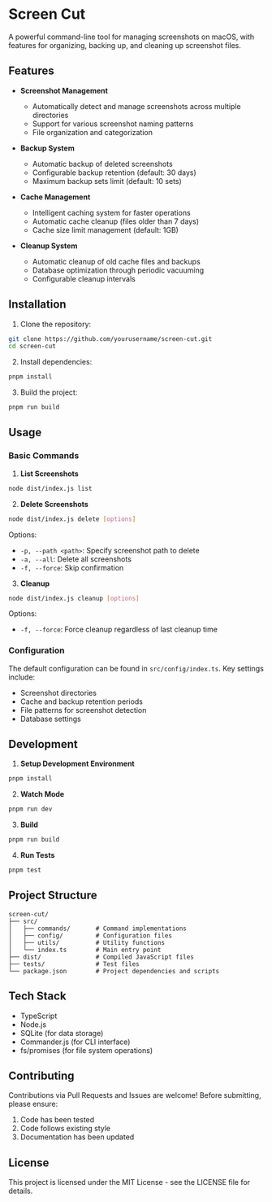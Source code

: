 # Screen Cut

A powerful command-line tool for managing screenshots on macOS, with features for organizing, backing up, and cleaning up screenshot files.

## Features

- **Screenshot Management**
  - Automatically detect and manage screenshots across multiple directories
  - Support for various screenshot naming patterns
  - File organization and categorization

- **Backup System**
  - Automatic backup of deleted screenshots
  - Configurable backup retention (default: 30 days)
  - Maximum backup sets limit (default: 10 sets)

- **Cache Management**
  - Intelligent caching system for faster operations
  - Automatic cache cleanup (files older than 7 days)
  - Cache size limit management (default: 1GB)

- **Cleanup System**
  - Automatic cleanup of old cache files and backups
  - Database optimization through periodic vacuuming
  - Configurable cleanup intervals

## Installation

1. Clone the repository:
```bash
git clone https://github.com/yourusername/screen-cut.git
cd screen-cut
```

2. Install dependencies:
```bash
pnpm install
```

3. Build the project:
```bash
pnpm run build
```

## Usage

### Basic Commands

1. **List Screenshots**
```bash
node dist/index.js list
```

2. **Delete Screenshots**
```bash
node dist/index.js delete [options]
```
Options:
- `-p, --path <path>`: Specify screenshot path to delete
- `-a, --all`: Delete all screenshots
- `-f, --force`: Skip confirmation

3. **Cleanup**
```bash
node dist/index.js cleanup [options]
```
Options:
- `-f, --force`: Force cleanup regardless of last cleanup time

### Configuration

The default configuration can be found in `src/config/index.ts`. Key settings include:

- Screenshot directories
- Cache and backup retention periods
- File patterns for screenshot detection
- Database settings

## Development

1. **Setup Development Environment**
```bash
pnpm install
```

2. **Watch Mode**
```bash
pnpm run dev
```

3. **Build**
```bash
pnpm run build
```

4. **Run Tests**
```bash
pnpm test
```

## Project Structure

```
screen-cut/
├── src/
│   ├── commands/       # Command implementations
│   ├── config/         # Configuration files
│   ├── utils/          # Utility functions
│   └── index.ts        # Main entry point
├── dist/               # Compiled JavaScript files
├── tests/              # Test files
└── package.json        # Project dependencies and scripts
```

## Tech Stack

- TypeScript
- Node.js
- SQLite (for data storage)
- Commander.js (for CLI interface)
- fs/promises (for file system operations)

## Contributing

Contributions via Pull Requests and Issues are welcome! Before submitting, please ensure:

1. Code has been tested
2. Code follows existing style
3. Documentation has been updated

## License

This project is licensed under the MIT License - see the LICENSE file for details.
